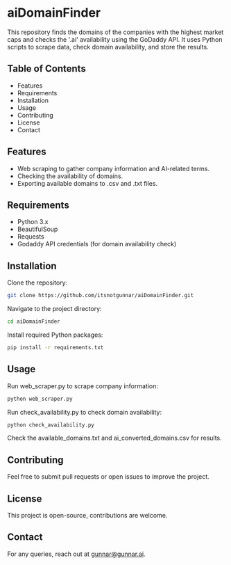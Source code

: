# aiDomainFinder
This repository finds the domains of the companies with the highest market caps and checks the '.ai' availability using the GoDaddy API. It uses Python scripts to scrape data, check domain availability, and store the results.

## Table of Contents

- Features
- Requirements
- Installation
- Usage
- Contributing
- License
- Contact

## Features

- Web scraping to gather company information and AI-related terms.
- Checking the availability of domains.
- Exporting available domains to .csv and .txt files.

## Requirements

- Python 3.x
- BeautifulSoup
- Requests
- Godaddy API credentials (for domain availability check)

## Installation

Clone the repository:

```bash
git clone https://github.com/itsnotgunnar/aiDomainFinder.git
```

Navigate to the project directory:

```bash
cd aiDomainFinder
```

Install required Python packages:

```bash
pip install -r requirements.txt
```

## Usage

Run web_scraper.py to scrape company information:

```bash
python web_scraper.py
```

Run check_availability.py to check domain availability:

```bash
python check_availability.py
```

Check the available_domains.txt and ai_converted_domains.csv for results.

## Contributing

Feel free to submit pull requests or open issues to improve the project.

## License

This project is open-source, contributions are welcome.

## Contact

For any queries, reach out at gunnar@gunnar.ai.
